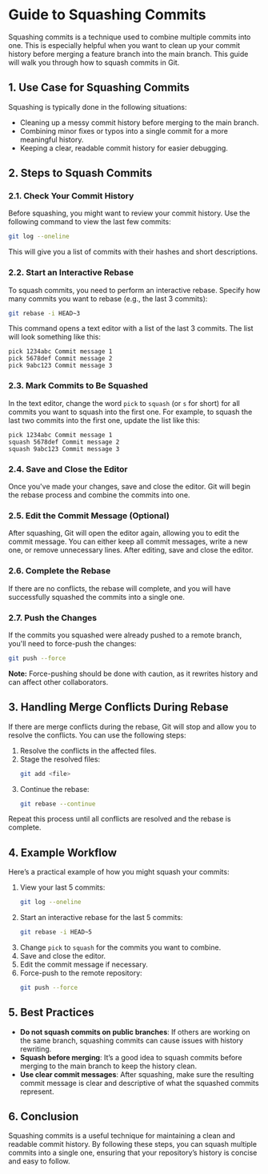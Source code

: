 
# Guide to Squashing Commits

Squashing commits is a technique used to combine multiple commits into one. This is especially helpful when you want to clean up your commit history before merging a feature branch into the main branch. This guide will walk you through how to squash commits in Git.

## 1. Use Case for Squashing Commits
Squashing is typically done in the following situations:
- Cleaning up a messy commit history before merging to the main branch.
- Combining minor fixes or typos into a single commit for a more meaningful history.
- Keeping a clear, readable commit history for easier debugging.

## 2. Steps to Squash Commits

### 2.1. Check Your Commit History
Before squashing, you might want to review your commit history. Use the following command to view the last few commits:
```bash
git log --oneline
```
This will give you a list of commits with their hashes and short descriptions.

### 2.2. Start an Interactive Rebase
To squash commits, you need to perform an interactive rebase. Specify how many commits you want to rebase (e.g., the last 3 commits):
```bash
git rebase -i HEAD~3
```
This command opens a text editor with a list of the last 3 commits. The list will look something like this:
```
pick 1234abc Commit message 1
pick 5678def Commit message 2
pick 9abc123 Commit message 3
```

### 2.3. Mark Commits to Be Squashed
In the text editor, change the word `pick` to `squash` (or `s` for short) for all commits you want to squash into the first one. For example, to squash the last two commits into the first one, update the list like this:
```
pick 1234abc Commit message 1
squash 5678def Commit message 2
squash 9abc123 Commit message 3
```

### 2.4. Save and Close the Editor
Once you've made your changes, save and close the editor. Git will begin the rebase process and combine the commits into one.

### 2.5. Edit the Commit Message (Optional)
After squashing, Git will open the editor again, allowing you to edit the commit message. You can either keep all commit messages, write a new one, or remove unnecessary lines. After editing, save and close the editor.

### 2.6. Complete the Rebase
If there are no conflicts, the rebase will complete, and you will have successfully squashed the commits into a single one.

### 2.7. Push the Changes
If the commits you squashed were already pushed to a remote branch, you'll need to force-push the changes:
```bash
git push --force
```
**Note:** Force-pushing should be done with caution, as it rewrites history and can affect other collaborators.

## 3. Handling Merge Conflicts During Rebase
If there are merge conflicts during the rebase, Git will stop and allow you to resolve the conflicts. You can use the following steps:
1. Resolve the conflicts in the affected files.
2. Stage the resolved files:
   ```bash
   git add <file>
   ```
3. Continue the rebase:
   ```bash
   git rebase --continue
   ```
Repeat this process until all conflicts are resolved and the rebase is complete.

## 4. Example Workflow

Here’s a practical example of how you might squash your commits:

1. View your last 5 commits:
   ```bash
   git log --oneline
   ```
2. Start an interactive rebase for the last 5 commits:
   ```bash
   git rebase -i HEAD~5
   ```
3. Change `pick` to `squash` for the commits you want to combine.
4. Save and close the editor.
5. Edit the commit message if necessary.
6. Force-push to the remote repository:
   ```bash
   git push --force
   ```

## 5. Best Practices
- **Do not squash commits on public branches**: If others are working on the same branch, squashing commits can cause issues with history rewriting.
- **Squash before merging**: It’s a good idea to squash commits before merging to the main branch to keep the history clean.
- **Use clear commit messages**: After squashing, make sure the resulting commit message is clear and descriptive of what the squashed commits represent.

## 6. Conclusion
Squashing commits is a useful technique for maintaining a clean and readable commit history. By following these steps, you can squash multiple commits into a single one, ensuring that your repository’s history is concise and easy to follow.
